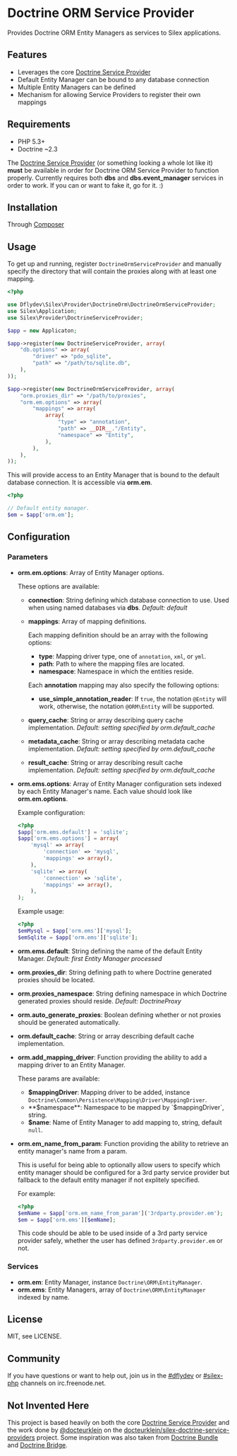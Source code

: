 Doctrine ORM Service Provider
=============================

Provides Doctrine ORM Entity Managers as services to Silex applications.


Features
--------

 * Leverages the core [Doctrine Service Provider][1]
 * Default Entity Manager can be bound to any database connection
 * Multiple Entity Managers can be defined
 * Mechanism for allowing Service Providers to register their own
   mappings


Requirements
------------

 * PHP 5.3+
 * Doctrine ~2.3

The [Doctrine Service Provider][1] (or something looking a whole lot
like it) **must** be available in order for Doctrine ORM Service
Provider to function properly. Currently requires both **dbs** and **dbs.event_manager** services in order to work. If you can or want
to fake it, go for it. :)
 
 
Installation
------------
 
Through [Composer](http://getcomposer.org)


Usage
-----

To get up and running, register `DoctrineOrmServiceProvider` and
manually specify the directory that will contain the proxies along
with at least one mapping.

```php
<?php

use Dflydev\Silex\Provider\DoctrineOrm\DoctrineOrmServiceProvider;
use Silex\Application;
use Silex\Provider\DoctrineServiceProvider;

$app = new Applicaton;

$app->register(new DoctrineServiceProvider, array(
    "db.options" => array(
        "driver" => "pdo_sqlite",
        "path" => "/path/to/sqlite.db",
    ),
));

$app->register(new DoctrineOrmServiceProvider, array(
    "orm.proxies_dir" => "/path/to/proxies",
    "orm.em.options" => array(
        "mappings" => array(
            array(
                "type" => "annotation",
                "path" => __DIR__."/Entity",
                "namespace" => "Entity",
            ),
        ),
    ),
));
```

This will provide access to an Entity Manager that is bound to
the default database connection. It is accessible via **orm.em**.

```php
<?php

// Default entity manager.
$em = $app['orm.em'];
```

Configuration
-------------

### Parameters

 * **orm.em.options**:
   Array of Entity Manager options.

   These options are available:
   * **connection**:
     String defining which database connection to use. Used when using
     named databases via **dbs**.
     *Default: default*
   * **mappings**:
     Array of mapping definitions.

     Each mapping definition should be an array with the following
     options:
     * **type**: Mapping driver type, one of `annotation`, `xml`, or `yml`.
     * **path**: Path to where the mapping files are located.
     * **namespace**: Namespace in which the entities reside.

     Each **annotation** mapping may also specify the following options:
     * **use_simple_annotation_reader**: If `true`, the notation `@Entity`
     will work, otherwise, the notation `@ORM\Entity` will be supported.
   * **query_cache**:
     String or array describing query cache implementation.
     *Default: setting specified by orm.default_cache*
   * **metadata_cache**:
     String or array describing metadata cache implementation.
     *Default: setting specified by orm.default_cache*
   * **result_cache**:
     String or array describing result cache implementation.
     *Default: setting specified by orm.default_cache*
 * **orm.ems.options**:
   Array of Entity Manager configuration sets indexed by each Entity Manager's
   name. Each value should look like **orm.em.options**.
   
   Example configuration:

   ```php
   <?php
   $app['orm.ems.default'] = 'sqlite';
   $app['orm.ems.options'] = array(
       'mysql' => array(
           'connection' => 'mysql',
           'mappings' => array(), 
       ),
       'sqlite' => array(
           'connection' => 'sqlite',
           'mappings' => array(),
       ),
   );
   ```

   Example usage:

   ```php
   <?php
   $emMysql = $app['orm.ems']['mysql'];
   $emSqlite = $app['orm.ems']['sqlite'];
   ```
 * **orm.ems.default**:
   String defining the name of the default Entity Manager.
   *Default: first Entity Manager processed*
 * **orm.proxies_dir**:
   String defining path to where Doctrine generated proxies should be located.
 * **orm.proxies_namespace**:
   String defining namespace in which Doctrine generated proxies should reside.
   *Default: DoctrineProxy*
 * **orm.auto_generate_proxies**:
   Boolean defining whether or not proxies should be generated automatically.
 * **orm.default_cache**:
   String or array describing default cache implementation.
 * **orm.add_mapping_driver**:
   Function providing the ability to add a mapping driver to an Entity Manager.

   These params are available:
    * **$mappingDriver**:
      Mapping driver to be added,
      instance `Doctrine\Common\Persistence\Mapping\Driver\MappingDriver`.
    * **$namespace**:
      Namespace to be mapped by `$mappingDriver`, string.
    * **$name**:
      Name of Entity Manager to add mapping to, string, default `null`.
 * **orm.em_name_from_param**:
   Function providing the ability to retrieve an entity manager's name from
   a param.

   This is useful for being able to optionally allow users to specify which
   entity manager should be configured for a 3rd party service provider
   but fallback to the default entity manager if not explitely specified.

   For example:

   ```php
   <?php
   $emName = $app['orm.em_name_from_param']('3rdparty.provider.em');
   $em = $app['orm.ems'][$emName];
   ```

   This code should be able to be used inside of a 3rd party service provider
   safely, whether the user has defined `3rdparty.provider.em` or not.

### Services

 * **orm.em**:
   Entity Manager, instance `Doctrine\ORM\EntityManager`.
 * **orm.ems**:
   Entity Managers, array of `Doctrine\ORM\EntityManager` indexed by name.


License
-------

MIT, see LICENSE.


Community
---------

If you have questions or want to help out, join us in the
[#dflydev][#dflydev] or [#silex-php][#silex-php] channels on
irc.freenode.net.


Not Invented Here
-----------------

This project is based heavily on both the core
[Doctrine Service Provider][1] and the work done by [@docteurklein][2]
on the [docteurklein/silex-doctrine-service-providers][3] project.
Some inspiration was also taken from [Doctrine Bundle][4] and
[Doctrine Bridge][5].


[1]: http://silex.sensiolabs.org/doc/providers/doctrine.html
[2]: https://github.com/docteurklein
[3]: https://github.com/docteurklein/SilexServiceProviders
[4]: https://github.com/doctrine/DoctrineBundle
[5]: https://github.com/symfony/symfony/tree/master/src/Symfony/Bridge/Doctrine

[#dflydev]: irc://irc.freenode.net/#dflydev
[#silex-php]: irc://irc.freenode.net/#silex-php


